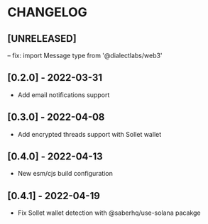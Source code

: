 # CHANGELOG

## [UNRELEASED]

– fix: import Message type from '@dialectlabs/web3'

## [0.2.0] - 2022-03-31

- Add email notifications support

## [0.3.0] - 2022-04-08

- Add encrypted threads support with Sollet wallet

## [0.4.0] - 2022-04-13

- New esm/cjs build configuration

## [0.4.1] - 2022-04-19

- Fix Sollet wallet detection with @saberhq/use-solana pacakge